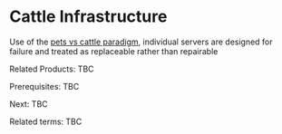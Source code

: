 # Cattle Infrastructure

Use of the [pets vs cattle paradigm](http://cloudscaling.com/blog/cloud-computing/the-history-of-pets-vs-cattle/), individual servers are designed for failure and treated as replaceable rather than repairable

Related Products: TBC

Prerequisites: TBC

Next: TBC

Related terms: TBC
